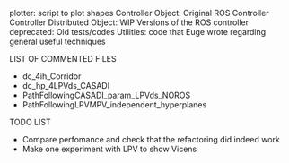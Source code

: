 plotter: script to plot shapes
Controller Object: Original ROS Controller
Controller Distributed Object: WIP Versions of the ROS controller 
deprecated: Old tests/codes 
Utilities: code that Euge wrote regarding general useful techniques 

LIST OF COMMENTED FILES 

* dc_4ih_Corridor
* dc_hp_4LPVds_CASADI
* PathFollowingCASADI_param_LPVds_NOROS
* PathFollowingLPVMPV_independent_hyperplanes

TODO LIST  
* Compare perfomance and check that the refactoring did indeed work 
* Make one experiment with LPV to show Vicens 